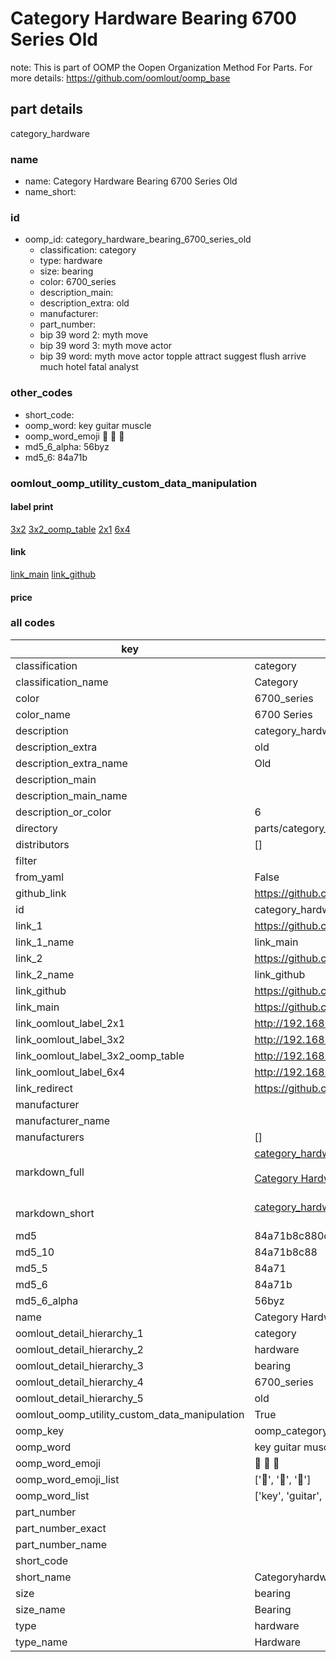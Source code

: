 # Category Hardware Bearing 6700 Series Old  

note: This is part of OOMP the Oopen Organization Method For Parts. For more details: https://github.com/oomlout/oomp_base

##  part details
  



category_hardware



### name
* name: Category Hardware Bearing 6700 Series Old
* name_short: 
### id
* oomp_id: category_hardware_bearing_6700_series_old
  * classification: category
  * type: hardware
  * size: bearing
  * color: 6700_series
  * description_main: 
  * description_extra: old
  * manufacturer: 
  * part_number: 
  * bip 39 word 2: myth move
  * bip 39 word 3: myth move actor
  * bip 39 word: myth move actor topple attract suggest flush arrive much hotel fatal analyst

### other_codes
* short_code: 
* oomp_word: key guitar muscle
* oomp_word_emoji :key: :guitar: :muscle:
* md5_6_alpha: 56byz
* md5_6: 84a71b






### oomlout_oomp_utility_custom_data_manipulation
#### label print
[3x2](http://192.168.1.245:1112/?label=oomp%2056byz)
[3x2_oomp_table](http://192.168.1.108:1112/?label=oomp%2056byz)
[2x1](http://192.168.1.242:1112/?label=oomp%2056byz)
[6x4](http://192.168.1.55:1112/?label=oomp%2056byz)    

#### link

[link_main](https://github.com/oomlout/oomlout_oomp_version_1_messy/tree/main/parts/category_hardware_bearing_6700_series_old) [link_github](https://github.com/oomlout/oomlout_oomp_version_1_messy/tree/main/parts/category_hardware_bearing_6700_series_old)                             

#### price







### all codes 
| key | value |  
| --- | --- |  
| classification | category |  
| classification_name | Category |  
| color | 6700_series |  
| color_name | 6700 Series |  
| description | category_hardware |  
| description_extra | old |  
| description_extra_name | Old |  
| description_main |  |  
| description_main_name |  |  
| description_or_color | 6  |  
| directory | parts/category_hardware_bearing_6700_series_old |  
| distributors | [] |  
| filter |  |  
| from_yaml | False |  
| github_link | https://github.com/oomlout/oomlout_oomp_part_src/tree/main/parts/category_hardware_bearing_6700_series_old |  
| id | category_hardware_bearing_6700_series_old |  
| link_1 | https://github.com/oomlout/oomlout_oomp_version_1_messy/tree/main/parts/category_hardware_bearing_6700_series_old |  
| link_1_name | link_main |  
| link_2 | https://github.com/oomlout/oomlout_oomp_version_1_messy/tree/main/parts/category_hardware_bearing_6700_series_old |  
| link_2_name | link_github |  
| link_github | https://github.com/oomlout/oomlout_oomp_version_1_messy/tree/main/parts/category_hardware_bearing_6700_series_old |  
| link_main | https://github.com/oomlout/oomlout_oomp_version_1_messy/tree/main/parts/category_hardware_bearing_6700_series_old |  
| link_oomlout_label_2x1 | http://192.168.1.242:1112/?label=oomp%2056byz |  
| link_oomlout_label_3x2 | http://192.168.1.245:1112/?label=oomp%2056byz |  
| link_oomlout_label_3x2_oomp_table | http://192.168.1.108:1112/?label=oomp%2056byz |  
| link_oomlout_label_6x4 | http://192.168.1.55:1112/?label=oomp%2056byz |  
| link_redirect | https://github.com/oomlout/oomlout_oomp_version_1_messy/tree/main/parts/category_hardware_bearing_6700_series_old |  
| manufacturer |  |  
| manufacturer_name |  |  
| manufacturers | [] |  
| markdown_full | [category_hardware_bearing_6700_series_old](none)<br>[](none)<br>[Category Hardware Bearing 6700 Series Old](none)<br><br> |  
| markdown_short | [category_hardware_bearing_6700_series_old](none)<br><br> |  
| md5 | 84a71b8c880c8b3b63876e5205643494 |  
| md5_10 | 84a71b8c88 |  
| md5_5 | 84a71 |  
| md5_6 | 84a71b |  
| md5_6_alpha | 56byz |  
| name | Category Hardware Bearing 6700 Series Old |  
| oomlout_detail_hierarchy_1 | category |  
| oomlout_detail_hierarchy_2 | hardware |  
| oomlout_detail_hierarchy_3 | bearing |  
| oomlout_detail_hierarchy_4 | 6700_series |  
| oomlout_detail_hierarchy_5 | old |  
| oomlout_oomp_utility_custom_data_manipulation | True |  
| oomp_key | oomp_category_hardware_bearing_6700_series_old |  
| oomp_word | key guitar muscle |  
| oomp_word_emoji | :key: :guitar: :muscle: |  
| oomp_word_emoji_list | [':key:', ':guitar:', ':muscle:'] |  
| oomp_word_list | ['key', 'guitar', 'muscle'] |  
| part_number |  |  
| part_number_exact |  |  
| part_number_name |  |  
| short_code |  |  
| short_name | Categoryhardware |  
| size | bearing |  
| size_name | Bearing |  
| type | hardware |  
| type_name | Hardware |  

